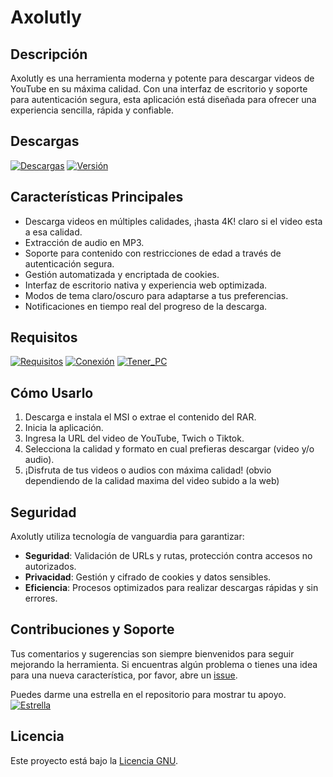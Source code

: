 # Axolutly

## Descripción
Axolutly es una herramienta moderna y potente para descargar videos de YouTube en su máxima calidad. Con una interfaz de escritorio y soporte para autenticación segura, esta aplicación está diseñada para ofrecer una experiencia sencilla, rápida y confiable.

## Descargas

[![Descargas](https://img.shields.io/badge/Programa-Axolutly-blueviolet)](https://github.com/TamakyTamagotchy/Axolutly/releases) [![Versión](https://img.shields.io/badge/versión-1.2.7-yellow)](https://github.com/TamakyTamagotchy/Axolutly/releases/tag/1.2.7)

## Características Principales
- Descarga videos en múltiples calidades, ¡hasta 4K! claro si el video esta a esa calidad.
- Extracción de audio en MP3.
- Soporte para contenido con restricciones de edad a través de autenticación segura.
- Gestión automatizada y encriptada de cookies.
- Interfaz de escritorio nativa y experiencia web optimizada.
- Modos de tema claro/oscuro para adaptarse a tus preferencias.
- Notificaciones en tiempo real del progreso de la descarga.

## Requisitos

[![Requisitos](https://img.shields.io/badge/requisitos-Windows%2010+-white)]() [![Conexión](https://img.shields.io/badge/conexión%20a%20Internet-yellow)]() [![Tener_PC](https://img.shields.io/badge/tener%20PC-blue)]()

## Cómo Usarlo
1. Descarga e instala el MSI o extrae el contenido del RAR.
2. Inicia la aplicación.
3. Ingresa la URL del video de YouTube, Twich o Tiktok.
4. Selecciona la calidad y formato en cual prefieras descargar (video y/o audio).
5. ¡Disfruta de tus videos o audios con máxima calidad! (obvio dependiendo de la calidad maxima del video subido a la web)

## Seguridad
Axolutly utiliza tecnología de vanguardia para garantizar:
- **Seguridad**: Validación de URLs y rutas, protección contra accesos no autorizados.
- **Privacidad**: Gestión y cifrado de cookies y datos sensibles.
- **Eficiencia**: Procesos optimizados para realizar descargas rápidas y sin errores.

## Contribuciones y Soporte
Tus comentarios y sugerencias son siempre bienvenidos para seguir mejorando la herramienta.
Si encuentras algún problema o tienes una idea para una nueva característica, por favor, abre un [issue](https://github.com/TamakyTamagotchy/Axolutly/issues).

Puedes darme una estrella en el repositorio para mostrar tu apoyo. 
[![Estrella](https://img.shields.io/github/stars/TamakyTamagotchy/Axolutly?style=social)]()
## Licencia
Este proyecto está bajo la [Licencia GNU](LICENSE).
